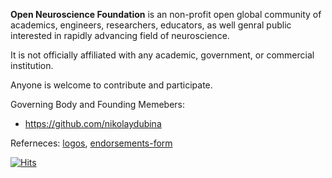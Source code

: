 **Open Neuroscience Foundation** is an non-profit open global community of academics, engineers, researchers, educators, as well genral public interested in rapidly advancing field of neuroscience.

It is not officially affiliated with any academic, government, or commercial institution.

Anyone is welcome to contribute and participate.

Governing Body and Founding Memebers:
- https://github.com/nikolaydubina

Referneces: [logos](https://github.com/open-neuroscience-foundation/.github/tree/main/logo), [endorsements-form](https://forms.gle/oQTnTFbpuEVr9dVR9) 

[![Hits](https://hits.seeyoufarm.com/api/count/incr/badge.svg?url=https%3A%2F%2Fgithub.com%2Fopen-neuroscience-foundation&count_bg=%2379C83D&title_bg=%23555555&icon=&icon_color=%23E7E7E7&title=hits&edge_flat=false)](https://hits.seeyoufarm.com)

